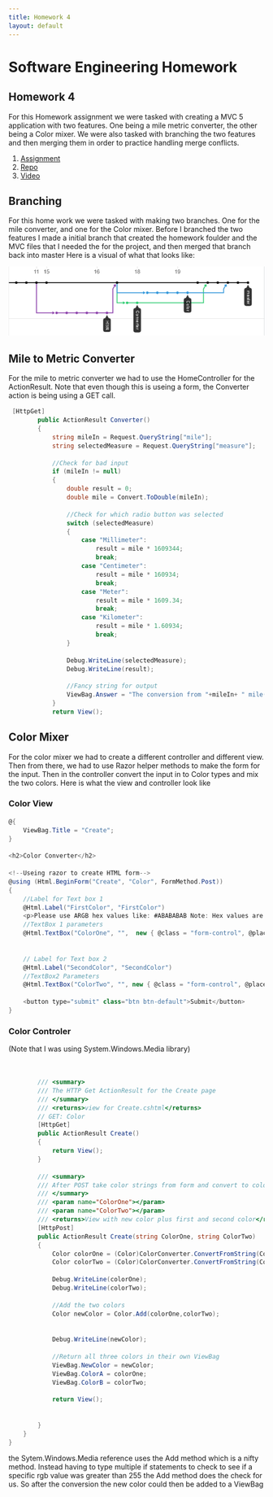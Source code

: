 ```yaml
---
title: Homework 4
layout: default
---
```


# Software Engineering Homework
## Homework 4



For this Homework assignment we were tasked with creating a MVC 5 application with two features. One being a mile metric converter, the other being a Color mixer. We were also tasked with branching the two features and then merging them in order to practice handling merge conflicts. 

1. [Assignment](http://www.wou.edu/~morses/classes/cs46x/assignments/HW4_1819.html)
2. [Repo](https://github.com/ABergman7/ABergman7.github.io/tree/master/HW4)
3. [Video](https://youtu.be/9FEFEyd3XP8)

## Branching
For this home work we were tasked with making two branches. One for the mile converter, and one for the Color mixer. Before I branched the two features I made a initial branch that created the homework foulder and the MVC files that I needed the for the project, and then merged that branch back into master Here is a visual of what that looks like:

![Picture](Pictures/Branches.PNG)


## Mile to Metric Converter

For the mile to metric converter we had to use the HomeController for the ActionResult. Note that even though this is useing a form, the Converter action is being using a GET call.

```csharp
 [HttpGet]
        public ActionResult Converter()
        {
            string mileIn = Request.QueryString["mile"];
            string selectedMeasure = Request.QueryString["measure"];

            //Check for bad input 
            if (mileIn != null)
            {
                double result = 0;
                double mile = Convert.ToDouble(mileIn);

                //Check for which radio button was selected
                switch (selectedMeasure)
                {
                    case "Millimeter":
                        result = mile * 1609344;
                        break;
                    case "Centimeter":
                        result = mile * 160934;
                        break;
                    case "Meter":
                        result = mile * 1609.34;
                        break;
                    case "Kilometer":
                        result = mile * 1.60934;
                        break;
                }

                Debug.WriteLine(selectedMeasure);
                Debug.WriteLine(result);

                //Fancy string for output
                ViewBag.Answer = "The conversion from "+mileIn+ " mile(s) to " + selectedMeasure + "s is:" + Convert.ToString(result)+" " +selectedMeasure+"s";
            }
            return View();
```

## Color Mixer

For the color mixer we had to create a different controller and different view. Then from there, we had to use Razor helper methods to make the form for the input. Then in the controller convert the input in to Color types and mix the two colors. Here is what the view and controller look like

### Color View
```csharp
@{
    ViewBag.Title = "Create";
}

<h2>Color Converter</h2>

<!--Useing razor to create HTML form-->
@using (Html.BeginForm("Create", "Color", FormMethod.Post))
{
    //Label for Text box 1
    @Html.Label("FirstColor", "FirstColor")
    <p>Please use ARGB hex values like: #ABABABAB Note: Hex values are in order as: RGBA, i.e, the first two digits are red.</p>
    //TextBox 1 parameters
    @Html.TextBox("ColorOne", "",  new { @class = "form-control", @placeholder = "#FFFFFFFF", @type = "string", @pattern="#[0-9A-Z]{8}"})


    // Label for Text box 2
    @Html.Label("SecondColor", "SecondColor")
    //TextBox2 Parameters 
    @Html.TextBox("ColorTwo", "", new { @class = "form-control", @placeholder = "#FFFFFFFF", @type = "string", @pattern ="#[0-9A-Z]{8}"})
    
    <button type="submit" class="btn btn-default">Submit</button>
}

```

### Color Controler
 (Note that I was using System.Windows.Media library)
```csharp


        /// <summary>
        /// The HTTP Get ActionResult for the Create page
        /// </summary>
        /// <returns>view for Create.cshtml</returns>
        // GET: Color
        [HttpGet]
        public ActionResult Create()
        {
            return View();
        }

        /// <summary>
        /// After POST take color strings from form and convert to color for addition
        /// </summary>
        /// <param name="ColorOne"></param>
        /// <param name="ColorTwo"></param>
        /// <returns>View with new color plus first and second color</returns>
        [HttpPost]
        public ActionResult Create(string ColorOne, string ColorTwo)
        {
            Color colorOne = (Color)ColorConverter.ConvertFromString(ColorOne);
            Color colorTwo = (Color)ColorConverter.ConvertFromString(ColorTwo);

            Debug.WriteLine(colorOne);
            Debug.WriteLine(colorTwo);

            //Add the two colors
            Color newColor = Color.Add(colorOne,colorTwo);


            Debug.WriteLine(newColor);

            //Return all three colors in their own ViewBag
            ViewBag.NewColor = newColor;
            ViewBag.ColorA = colorOne;
            ViewBag.ColorB = colorTwo;
           
            return View();


        }
    }
}

```
the Sytem.Windows.Media reference uses the Add method which is a nifty method. Instead having to type multiple if statements to check to see if a specific rgb value was greater than 255 the Add method does the check for us. So after the conversion the new color could then be added to a ViewBag




